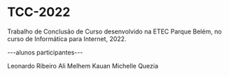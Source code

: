 # TCC-2022
Trabalho de Conclusão de Curso desenvolvido na ETEC Parque Belém, no curso de Informática para Internet, 2022.

---alunos participantes---

Leonardo Ribeiro
Ali Melhem 
Kauan 
Michelle 
Quezia 
